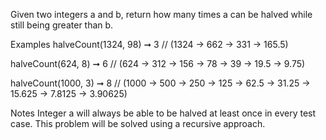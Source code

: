Given two integers a and b, return how many times a can be halved while still being greater than b.

Examples
halveCount(1324, 98) ➞ 3
// (1324 -> 662 -> 331 -> 165.5)

halveCount(624, 8) ➞ 6
// (624 -> 312 -> 156 -> 78 -> 39 -> 19.5 -> 9.75)

halveCount(1000, 3) ➞ 8
// (1000 -> 500 -> 250 -> 125 -> 62.5 -> 31.25 -> 15.625 -> 7.8125 -> 3.90625)

Notes
Integer a will always be able to be halved at least once in every test case.
This problem will be solved using a recursive approach.